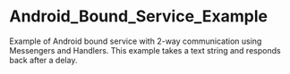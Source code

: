 # Android_Bound_Service_Example
Example of Android bound service with 2-way communication using Messengers and Handlers.
This example takes a text string and responds back after a delay.
